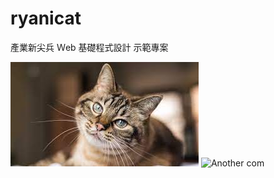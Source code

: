 # ryanicat

產業新尖兵 Ｗeb 基礎程式設計 示範專案

![Cat](./image/cat.jpg)
![Another com](https://i.imgur.com/9wGJWa0.png)
